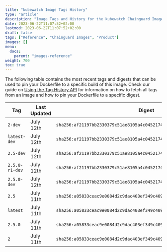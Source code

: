 ```yaml
---
title: "kubewatch Image Tags History"
type: "article"
description: "Image Tags and History for the kubewatch Chainguard Image"
date: 2023-06-22T11:07:52+02:00
lastmod: 2023-06-22T11:07:52+02:00
draft: false
tags: ["Reference", "Chainguard Images", "Product"]
images: []
menu:
  docs:
    parent: "images-reference"
weight: 700
toc: true
---
```


The following table contains the most recent tags and digests that can be used to pin your Dockerfile to a specific build of this image. Check our guide on [Using the Tag History API](/chainguard/chainguard-images/using-the-tag-history-api/) for information on how to fetch all tags from an image and how to pin your Dockerfile to a specific digest.

| Tag            | Last Updated | Digest                                                                    |
|----------------|--------------|---------------------------------------------------------------------------|
| `2-dev`        | July 12th    | `sha256:af21197bb2330379c51ae8105a4c0452174581f31bbd0e86be84cc89dbfd0562` |
| `latest-dev`   | July 12th    | `sha256:af21197bb2330379c51ae8105a4c0452174581f31bbd0e86be84cc89dbfd0562` |
| `2.5-dev`      | July 12th    | `sha256:af21197bb2330379c51ae8105a4c0452174581f31bbd0e86be84cc89dbfd0562` |
| `2.5.0-r1-dev` | July 12th    | `sha256:af21197bb2330379c51ae8105a4c0452174581f31bbd0e86be84cc89dbfd0562` |
| `2.5.0-dev`    | July 12th    | `sha256:af21197bb2330379c51ae8105a4c0452174581f31bbd0e86be84cc89dbfd0562` |
| `2.5`          | July 11th    | `sha256:a05833ceac9e0084d2c9dac403ef349c4092ec5643a60a8e482e573724b8769a` |
| `latest`       | July 11th    | `sha256:a05833ceac9e0084d2c9dac403ef349c4092ec5643a60a8e482e573724b8769a` |
| `2.5.0`        | July 11th    | `sha256:a05833ceac9e0084d2c9dac403ef349c4092ec5643a60a8e482e573724b8769a` |
| `2`            | July 11th    | `sha256:a05833ceac9e0084d2c9dac403ef349c4092ec5643a60a8e482e573724b8769a` |
